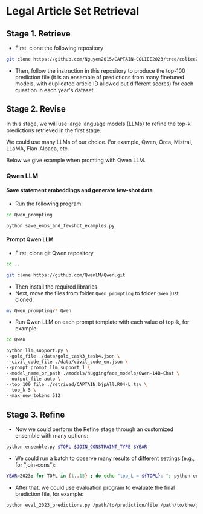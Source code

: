 # Legal Article Set Retrieval

## Stage 1. Retrieve

- First, clone the following repository

``` bash
git clone https://github.com/Nguyen2015/CAPTAIN-COLIEE2023/tree/coliee2023
```

- Then, follow the instruction in this repository to produce the top-100 prediction file (it is an ensemble of predictions from many finetuned models, with duplicated article ID allowed but different scores) for each question in each year's dataset.

## Stage 2. Revise

In this stage, we will use large language models (LLMs) to refine the top-k predictions retrieved in the first stage.

We could use many LLMs of our choice. For example, Qwen, Orca, Mistral, LLaMA, Flan-Alpaca, etc.

Below we give example when promting with Qwen LLM.

### Qwen LLM

#### Save statement embeddings and generate few-shot data

- Run the following program:

``` bash
cd Qwen_prompting

python save_embs_and_fewshot_examples.py
```

#### Prompt Qwen LLM

- First, clone git Qwen repository

``` bash
cd ..

git clone https://github.com/QwenLM/Qwen.git
```

- Then install the required libraries
- Next, move the files from folder `Qwen_prompting` to folder `Qwen` just cloned.

``` bash
mv Qwen_prompting/* Qwen
```

- Run Qwen LLM on each prompt template with each value of top-k, for example:

``` bash
cd Qwen

python llm_support.py \
--gold_file ./data/gold_task3_task4.json \
--civil_code_file ./data/civil_code_en.json \
--prompt prompt_llm_support_1 \
--model_name_or_path ./models/huggingface_models/Qwen-14B-Chat \
--output_file auto \
--top_100_file ./retrived/CAPTAIN.bjpAll.R04-L.tsv \
--top_k 5 \
--max_new_tokens 512
```

## Stage 3. Refine

- Now we could perform the Refine stage through an customized ensemble with many options:

``` bash
python ensemble.py $TOPL $JOIN_CONSTRAINT_TYPE $YEAR
```

- We could run a batch to observe many results of different settings (e.g., for "join-cons"):

``` bash
YEAR=2023; for TOPL in {1..15} ; do echo "top_L = ${TOPL}: "; python ensemble.py $TOPL join-cons $YEAR ; echo "-------" ; done
```

- After that, we could use evaluation program to evaluate the final prediction file, for example:

``` bash
python eval_2023_predictions.py /path/to/prediction/file /path/to/the/gold/xml/file
```
